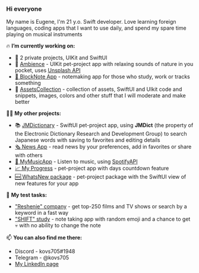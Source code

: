 ### Hi everyone

My name is Eugene, I'm 21 y.o. Swift developer. Love learning foreign languages, coding apps that I want to use daily, and spend my spare time playing on musical instruments

🔥 **I’m currently working on:**
 - 💊 2 private projects, UIKit and SwiftUI
 - 🌿 [Ambience](https://github.com/kovs705/Ambience) - UIKit pet-project app with relaxing sounds of nature in you pocket, uses [Unsplash API](https://unsplash.com/developers)
 - [📓 BlockNote App](https://github.com/kovs705/BlockNote-app) - notemaking app for those who study, work or tracks something
 - 💅 [AssetsCollection](https://github.com/kovs705/AssetsCollection) - collection of assets, SwiftUI and UIkit code and snippets, images, colors and other stuff that I will moderate and make better


🙋‍♂️ **My other projects:**
 - 📚 [JMDictionary](https://github.com/kovs705/JMDictionary) - SwiftUI pet-project app, using **JMDict** (the property of the Electronic Dictionary Research and Development Group) to search Japanese words with saving to favorites and editing details
 - [🗞 News App](https://github.com/kovs705/NewsToDay) - read news by your preferences, add in favorites or share with others
 - [🎵 MyMusicApp](https://github.com/anmikhailov/MyMusicApp) - Listen to music, using [SpotifyAPI](https://developer.spotify.com/documentation/web-api)
 - [📈 My Progress](https://github.com/kovs705/My-progress) - pet-project app with days countdown feature
 - [🆕 WhatsNew package](https://github.com/kovs705/WhatsNewPack) - pet-project package with the SwiftUI view of new features for your app

🧐 **My test tasks:**
 - ["Reshenie" company](https://github.com/kovs705/Reshenie-Test) - get top-250 films and TV shows or search by a keyword in a fast way
 - ["SHIFT" study](https://github.com/kovs705/CFTtest) - note taking app with random emoji and a chance to get 💀 with no ability to change the note

📫 **You can also find me there:**
 - Discord - kovs705#1948
 - Telegram - @kovs705
 - [My LinkedIn page](https://LinkedIn.com/kovs705)
